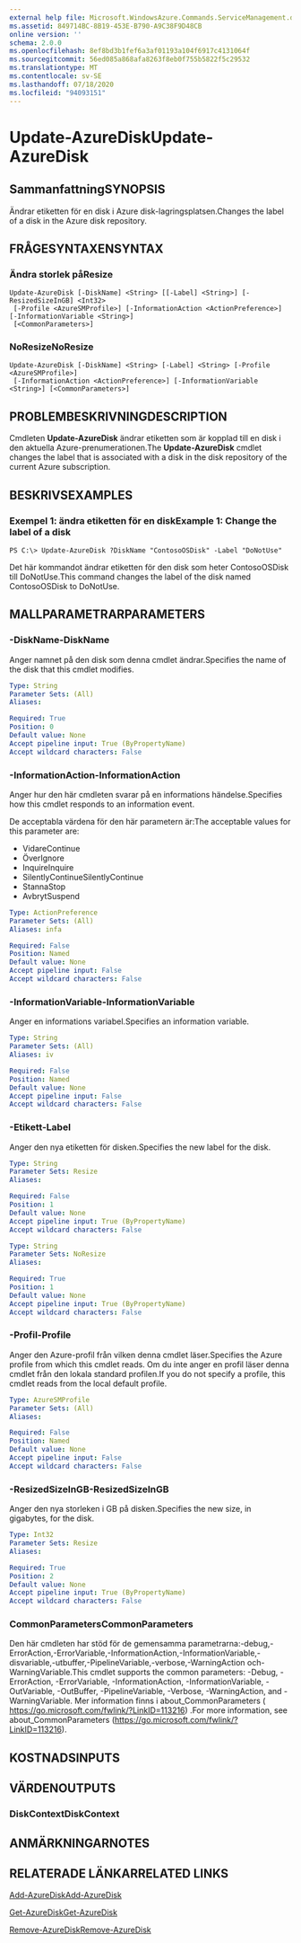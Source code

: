 ```yaml
---
external help file: Microsoft.WindowsAzure.Commands.ServiceManagement.dll-Help.xml
ms.assetid: 849714BC-8B19-453E-B790-A9C38F9D48CB
online version: ''
schema: 2.0.0
ms.openlocfilehash: 8ef8bd3b1fef6a3af01193a104f6917c4131064f
ms.sourcegitcommit: 56ed085a868afa8263f8eb0f755b5822f5c29532
ms.translationtype: MT
ms.contentlocale: sv-SE
ms.lasthandoff: 07/18/2020
ms.locfileid: "94093151"
---
```

# <span data-ttu-id="a01df-101">Update-AzureDisk</span><span class="sxs-lookup"><span data-stu-id="a01df-101">Update-AzureDisk</span></span>

## <span data-ttu-id="a01df-102">Sammanfattning</span><span class="sxs-lookup"><span data-stu-id="a01df-102">SYNOPSIS</span></span>
<span data-ttu-id="a01df-103">Ändrar etiketten för en disk i Azure disk-lagringsplatsen.</span><span class="sxs-lookup"><span data-stu-id="a01df-103">Changes the label of a disk in the Azure disk repository.</span></span>

## <span data-ttu-id="a01df-104">FRÅGESYNTAXEN</span><span class="sxs-lookup"><span data-stu-id="a01df-104">SYNTAX</span></span>

### <span data-ttu-id="a01df-105">Ändra storlek på</span><span class="sxs-lookup"><span data-stu-id="a01df-105">Resize</span></span>
```
Update-AzureDisk [-DiskName] <String> [[-Label] <String>] [-ResizedSizeInGB] <Int32>
 [-Profile <AzureSMProfile>] [-InformationAction <ActionPreference>] [-InformationVariable <String>]
 [<CommonParameters>]
```

### <span data-ttu-id="a01df-106">NoResize</span><span class="sxs-lookup"><span data-stu-id="a01df-106">NoResize</span></span>
```
Update-AzureDisk [-DiskName] <String> [-Label] <String> [-Profile <AzureSMProfile>]
 [-InformationAction <ActionPreference>] [-InformationVariable <String>] [<CommonParameters>]
```

## <span data-ttu-id="a01df-107">PROBLEMBESKRIVNING</span><span class="sxs-lookup"><span data-stu-id="a01df-107">DESCRIPTION</span></span>
<span data-ttu-id="a01df-108">Cmdleten **Update-AzureDisk** ändrar etiketten som är kopplad till en disk i den aktuella Azure-prenumerationen.</span><span class="sxs-lookup"><span data-stu-id="a01df-108">The **Update-AzureDisk** cmdlet changes the label that is associated with a disk in the disk repository of the current Azure subscription.</span></span>

## <span data-ttu-id="a01df-109">BESKRIVS</span><span class="sxs-lookup"><span data-stu-id="a01df-109">EXAMPLES</span></span>

### <span data-ttu-id="a01df-110">Exempel 1: ändra etiketten för en disk</span><span class="sxs-lookup"><span data-stu-id="a01df-110">Example 1: Change the label of a disk</span></span>
```
PS C:\> Update-AzureDisk ?DiskName "ContosoOSDisk" -Label "DoNotUse"
```

<span data-ttu-id="a01df-111">Det här kommandot ändrar etiketten för den disk som heter ContosoOSDisk till DoNotUse.</span><span class="sxs-lookup"><span data-stu-id="a01df-111">This command changes the label of the disk named ContosoOSDisk to DoNotUse.</span></span>

## <span data-ttu-id="a01df-112">MALLPARAMETRAR</span><span class="sxs-lookup"><span data-stu-id="a01df-112">PARAMETERS</span></span>

### <span data-ttu-id="a01df-113">-DiskName</span><span class="sxs-lookup"><span data-stu-id="a01df-113">-DiskName</span></span>
<span data-ttu-id="a01df-114">Anger namnet på den disk som denna cmdlet ändrar.</span><span class="sxs-lookup"><span data-stu-id="a01df-114">Specifies the name of the disk that this cmdlet modifies.</span></span>

```yaml
Type: String
Parameter Sets: (All)
Aliases: 

Required: True
Position: 0
Default value: None
Accept pipeline input: True (ByPropertyName)
Accept wildcard characters: False
```

### <span data-ttu-id="a01df-115">-InformationAction</span><span class="sxs-lookup"><span data-stu-id="a01df-115">-InformationAction</span></span>
<span data-ttu-id="a01df-116">Anger hur den här cmdleten svarar på en informations händelse.</span><span class="sxs-lookup"><span data-stu-id="a01df-116">Specifies how this cmdlet responds to an information event.</span></span>

<span data-ttu-id="a01df-117">De acceptabla värdena för den här parametern är:</span><span class="sxs-lookup"><span data-stu-id="a01df-117">The acceptable values for this parameter are:</span></span>

- <span data-ttu-id="a01df-118">Vidare</span><span class="sxs-lookup"><span data-stu-id="a01df-118">Continue</span></span>
- <span data-ttu-id="a01df-119">Över</span><span class="sxs-lookup"><span data-stu-id="a01df-119">Ignore</span></span>
- <span data-ttu-id="a01df-120">Inquire</span><span class="sxs-lookup"><span data-stu-id="a01df-120">Inquire</span></span>
- <span data-ttu-id="a01df-121">SilentlyContinue</span><span class="sxs-lookup"><span data-stu-id="a01df-121">SilentlyContinue</span></span>
- <span data-ttu-id="a01df-122">Stanna</span><span class="sxs-lookup"><span data-stu-id="a01df-122">Stop</span></span>
- <span data-ttu-id="a01df-123">Avbryt</span><span class="sxs-lookup"><span data-stu-id="a01df-123">Suspend</span></span>

```yaml
Type: ActionPreference
Parameter Sets: (All)
Aliases: infa

Required: False
Position: Named
Default value: None
Accept pipeline input: False
Accept wildcard characters: False
```

### <span data-ttu-id="a01df-124">-InformationVariable</span><span class="sxs-lookup"><span data-stu-id="a01df-124">-InformationVariable</span></span>
<span data-ttu-id="a01df-125">Anger en informations variabel.</span><span class="sxs-lookup"><span data-stu-id="a01df-125">Specifies an information variable.</span></span>

```yaml
Type: String
Parameter Sets: (All)
Aliases: iv

Required: False
Position: Named
Default value: None
Accept pipeline input: False
Accept wildcard characters: False
```

### <span data-ttu-id="a01df-126">-Etikett</span><span class="sxs-lookup"><span data-stu-id="a01df-126">-Label</span></span>
<span data-ttu-id="a01df-127">Anger den nya etiketten för disken.</span><span class="sxs-lookup"><span data-stu-id="a01df-127">Specifies the new label for the disk.</span></span>

```yaml
Type: String
Parameter Sets: Resize
Aliases: 

Required: False
Position: 1
Default value: None
Accept pipeline input: True (ByPropertyName)
Accept wildcard characters: False
```

```yaml
Type: String
Parameter Sets: NoResize
Aliases: 

Required: True
Position: 1
Default value: None
Accept pipeline input: True (ByPropertyName)
Accept wildcard characters: False
```

### <span data-ttu-id="a01df-128">-Profil</span><span class="sxs-lookup"><span data-stu-id="a01df-128">-Profile</span></span>
<span data-ttu-id="a01df-129">Anger den Azure-profil från vilken denna cmdlet läser.</span><span class="sxs-lookup"><span data-stu-id="a01df-129">Specifies the Azure profile from which this cmdlet reads.</span></span>
<span data-ttu-id="a01df-130">Om du inte anger en profil läser denna cmdlet från den lokala standard profilen.</span><span class="sxs-lookup"><span data-stu-id="a01df-130">If you do not specify a profile, this cmdlet reads from the local default profile.</span></span>

```yaml
Type: AzureSMProfile
Parameter Sets: (All)
Aliases: 

Required: False
Position: Named
Default value: None
Accept pipeline input: False
Accept wildcard characters: False
```

### <span data-ttu-id="a01df-131">-ResizedSizeInGB</span><span class="sxs-lookup"><span data-stu-id="a01df-131">-ResizedSizeInGB</span></span>
<span data-ttu-id="a01df-132">Anger den nya storleken i GB på disken.</span><span class="sxs-lookup"><span data-stu-id="a01df-132">Specifies the new size, in gigabytes, for the disk.</span></span>

```yaml
Type: Int32
Parameter Sets: Resize
Aliases: 

Required: True
Position: 2
Default value: None
Accept pipeline input: True (ByPropertyName)
Accept wildcard characters: False
```

### <span data-ttu-id="a01df-133">CommonParameters</span><span class="sxs-lookup"><span data-stu-id="a01df-133">CommonParameters</span></span>
<span data-ttu-id="a01df-134">Den här cmdleten har stöd för de gemensamma parametrarna:-debug,-ErrorAction,-ErrorVariable,-InformationAction,-InformationVariable,-disvariable,-utbuffer,-PipelineVariable,-verbose,-WarningAction och-WarningVariable.</span><span class="sxs-lookup"><span data-stu-id="a01df-134">This cmdlet supports the common parameters: -Debug, -ErrorAction, -ErrorVariable, -InformationAction, -InformationVariable, -OutVariable, -OutBuffer, -PipelineVariable, -Verbose, -WarningAction, and -WarningVariable.</span></span> <span data-ttu-id="a01df-135">Mer information finns i about_CommonParameters ( https://go.microsoft.com/fwlink/?LinkID=113216) .</span><span class="sxs-lookup"><span data-stu-id="a01df-135">For more information, see about_CommonParameters (https://go.microsoft.com/fwlink/?LinkID=113216).</span></span>

## <span data-ttu-id="a01df-136">KOSTNADS</span><span class="sxs-lookup"><span data-stu-id="a01df-136">INPUTS</span></span>

## <span data-ttu-id="a01df-137">VÄRDEN</span><span class="sxs-lookup"><span data-stu-id="a01df-137">OUTPUTS</span></span>

### <span data-ttu-id="a01df-138">DiskContext</span><span class="sxs-lookup"><span data-stu-id="a01df-138">DiskContext</span></span>

## <span data-ttu-id="a01df-139">ANMÄRKNINGAR</span><span class="sxs-lookup"><span data-stu-id="a01df-139">NOTES</span></span>

## <span data-ttu-id="a01df-140">RELATERADE LÄNKAR</span><span class="sxs-lookup"><span data-stu-id="a01df-140">RELATED LINKS</span></span>

[<span data-ttu-id="a01df-141">Add-AzureDisk</span><span class="sxs-lookup"><span data-stu-id="a01df-141">Add-AzureDisk</span></span>](./Add-AzureDisk.md)

[<span data-ttu-id="a01df-142">Get-AzureDisk</span><span class="sxs-lookup"><span data-stu-id="a01df-142">Get-AzureDisk</span></span>](./Get-AzureDisk.md)

[<span data-ttu-id="a01df-143">Remove-AzureDisk</span><span class="sxs-lookup"><span data-stu-id="a01df-143">Remove-AzureDisk</span></span>](./Remove-AzureDisk.md)


